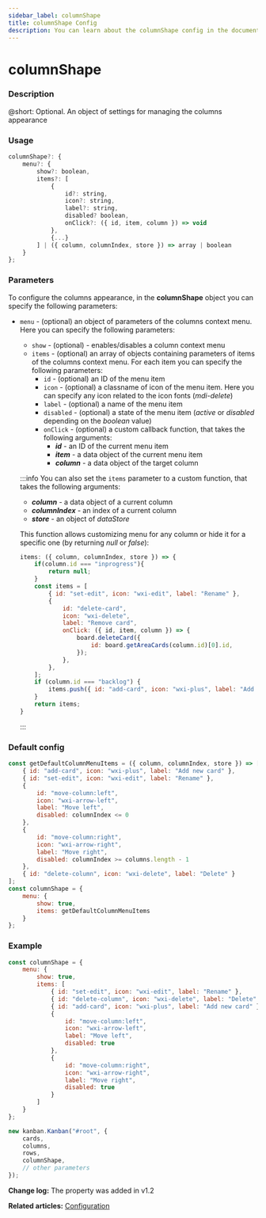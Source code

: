 ```yaml
---
sidebar_label: columnShape
title: columnShape Config
description: You can learn about the columnShape config in the documentation of the DHTMLX JavaScript Kanban library. Browse developer guides and API reference, try out code examples and live demos, and download a free 30-day evaluation version of DHTMLX Kanban.
---
```


# columnShape

### Description

@short: Optional. An object of settings for managing the columns appearance

### Usage

~~~jsx {}
columnShape?: {
	menu?: {
		show?: boolean,
		items?: [
			{
				id?: string,
				icon?: string,
				label?: string,
				disabled? boolean,
				onClick?: ({ id, item, column }) => void
			}, 
			{...}
		] | ({ column, columnIndex, store }) => array | boolean
	}
};
~~~

### Parameters

To configure the columns appearance, in the **columnShape** object you can specify the following parameters:

- `menu` - (optional) an object of parameters of the columns context menu. Here you can specify the following parameters:
	- `show` - (optional) - enables/disables a column context menu
	- `items` - (optional) an array of objects containing parameters of items of the columns context menu. For each item you can specify the following parameters:
		- `id` - (optional) an ID of the menu item
		- `icon` - (optional) a classname of icon of the menu item. Here you can specify any icon related to the icon fonts (*mdi-delete*)
		- `label` - (optional) a name of the menu item
		- `disabled` - (optional) a state of the menu item (*active* or *disabled* depending on the *boolean* value)
		- `onClick` - (optional) a custom callback function, that takes the following arguments:
			- ***id*** - an ID of the current menu item
			- ***item*** - a data object of the current menu item
			- ***column*** - a data object of the target column

	:::info
	You can also set the `items` parameter to a custom function, that takes the following arguments:
	- ***column*** - a data object of a current column
	- ***columnIndex*** - an index of a current column
	- ***store*** - an object of *dataStore*

	This function allows customizing menu for any column or hide it for a specific one (by returning *null* or *false*):

	~~~jsx {}
	items: ({ column, columnIndex, store }) => {
		if(column.id === "inprogress"){
			return null;
		}
		const items = [
			{ id: "set-edit", icon: "wxi-edit", label: "Rename" },
			{
				id: "delete-card",
				icon: "wxi-delete",
				label: "Remove card",
				onClick: ({ id, item, column }) => {
					board.deleteCard({
						id: board.getAreaCards(column.id)[0].id,
					});
				},
			},
		];
		if (column.id === "backlog") {
			items.push({ id: "add-card", icon: "wxi-plus", label: "Add card" });
		}
		return items;
	}
	~~~
	:::

### Default config

~~~jsx {}
const getDefaultColumnMenuItems = ({ column, columnIndex, store }) => [
	{ id: "add-card", icon: "wxi-plus", label: "Add new card" },
    { id: "set-edit", icon: "wxi-edit", label: "Rename" },
    {
        id: "move-column:left",
        icon: "wxi-arrow-left",
        label: "Move left",
        disabled: columnIndex <= 0
    },
    {
        id: "move-column:right",
        icon: "wxi-arrow-right",
        label: "Move right",
        disabled: columnIndex >= columns.length - 1
    },
    { id: "delete-column", icon: "wxi-delete", label: "Delete" }
];
const columnShape = {
	menu: {
		show: true,
		items: getDefaultColumnMenuItems
	}
};
~~~

### Example

~~~jsx {1-22,28}
const columnShape = {
	menu: {
		show: true,
		items: [
			{ id: "set-edit", icon: "wxi-edit", label: "Rename" },
			{ id: "delete-column", icon: "wxi-delete", label: "Delete" },
			{ id: "add-card", icon: "wxi-plus", label: "Add new card" },
			{
				id: "move-column:left",
				icon: "wxi-arrow-left",
				label: "Move left",
				disabled: true
			},
			{
				id: "move-column:right",
				icon: "wxi-arrow-right",
				label: "Move right",
				disabled: true
			}
		]
	}
};

new kanban.Kanban("#root", {
	cards,
	columns,
	rows,
	columnShape, 
	// other parameters
});
~~~

**Change log:** The property was added in v1.2

**Related articles:** [Configuration](../../../guides/configuration)
